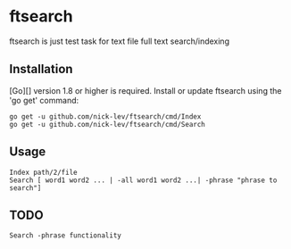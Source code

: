 # ftsearch

ftsearch is just test task for text file full text search/indexing

## Installation

[Go][] version 1.8 or higher is required. Install or update ftsearch using
the 'go get' command:
    
    go get -u github.com/nick-lev/ftsearch/cmd/Index
    go get -u github.com/nick-lev/ftsearch/cmd/Search

## Usage

    Index path/2/file
    Search [ word1 word2 ... | -all word1 word2 ...| -phrase "phrase to search"]

## TODO
    
    Search -phrase functionality 
